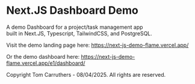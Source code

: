 # Next.JS Dashboard Demo

A demo Dashboard for a project/task management app <br /> built in
Next.JS, Typescript, TailwindCSS, and PostgreSQL. 

Visit the demo landing page here: https://next-js-demo-flame.vercel.app/

Or the demo dashboard here: https://next-js-demo-flame.vercel.app/e1/dashboard/ 

Copyright Tom Carruthers - 08/04/2025. All rights are reserved.
